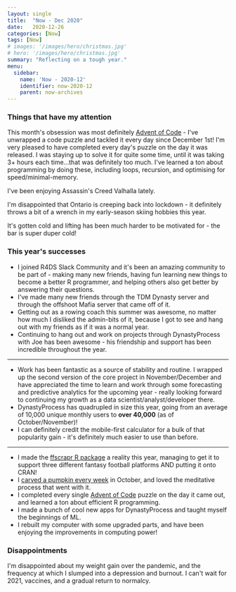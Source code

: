 ```yaml
---
layout: single
title:  "Now - Dec 2020"
date:   2020-12-26
categories: [Now]
tags: [Now]
# images: '/images/hero/christmas.jpg'
# hero: '/images/hero/christmas.jpg'
summary: "Reflecting on a tough year."
menu:
  sidebar:
    name: 'Now - 2020-12'
    identifier: now-2020-12
    parent: now-archives
---
```

### Things that have my attention

This month's obsession was most definitely [Advent of Code](https://adventofcode.com/2020) - I've unwrapped a code puzzle and tackled it every day since December 1st! I'm very pleased to have completed every day's puzzle on the day it was released. I was staying up to solve it for quite some time, until it was taking 3+ hours each time...that was definitely too much. I've learned a ton about programming by doing these, including loops, recursion, and optimising for speed/minimal-memory. 

I've been enjoying Assassin's Creed Valhalla lately. 

I'm disappointed that Ontario is creeping back into lockdown - it definitely throws a bit of a wrench in my early-season skiing hobbies this year. 

It's gotten cold and lifting has been much harder to be motivated for - the bar is super duper cold!

### This year's successes

- I joined R4DS Slack Community and it's been an amazing community to be part of - making many new friends, having fun learning new things to become a better R programmer, and helping others also get better by answering their questions. 
- I've made many new friends through the TDM Dynasty server and through the offshoot Mafia server that came off of it.
- Getting out as a rowing coach this summer was awesome, no matter how much I disliked the admin-bits of it, because I got to see and hang out with my friends as if it was a normal year. 
- Continuing to hang out and work on projects through DynastyProcess with Joe has been awesome - his friendship and support has been incredible throughout the year.

---

- Work has been fantastic as a source of stability and routine. I wrapped up the second version of the core project in November/December and have appreciated the time to learn and work through some forecasting and predictive analytics for the upcoming year - really looking forward to continuing my growth as a data scientist/analyst/developer there. 
- DynastyProcess has quadrupled in size this year, going from an average of 10,000 unique monthly users to **over 40,000** (as of October/November)!
- I can definitely credit the mobile-first calculator for a bulk of that popularity gain - it's definitely much easier to use than before. 

---

- I made the [ffscrapr R package](https://ffscrapr.dynastyprocess.com) a reality this year, managing to get it to support three different fantasy football platforms AND putting it onto CRAN!
- I [carved a pumpkin every week](https://tanho.ca/pumpkins) in October, and loved the meditative process that went with it.
- I completed every single [Advent of Code](https://adventofcode.com) puzzle on the day it came out, and learned a ton about efficient R programming. 
- I made a bunch of cool new apps for DynastyProcess and taught myself the beginnings of ML. 
- I rebuilt my computer with some upgraded parts, and have been enjoying the improvements in computing power!

### Disappointments

I'm disappointed about my weight gain over the pandemic, and the frequency at which I slumped into a depression and burnout. I can't wait for 2021, vaccines, and a gradual return to normalcy. 
